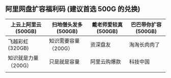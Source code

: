 ## 阿里网盘扩容福利码 (建议首选 500G 的兑换)

| 上云上阿里云 (500GB) | 扫地僧头发多 (500GB) | 戴老师爱较真 (500GB) | 巴巴带你扩容 (500GB) |
| -------------------- | -------------------- | -------------------- | -------------------- |
| 飞越彩虹 (320GB)     | 知识需要容量（200G） | 资深盘友             | 淘淘长肉肉了         |
| 知识就是力量（200G） | 只是就是容量         | 阿里云购爆款         | 科技中国             |
|                      |                      |                      |                      |

